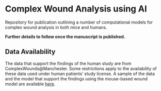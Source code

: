 # Complex Wound Analysis using AI

Repository for publication outlining a number of computational models for complex wound analysis in both mice and humans.

**Further details to follow once the manuscript is published.**

## Data Availability

The data that support the findings of the human study are from ComplexWounds@Manchester. Some restrictions apply to the availability of these data used under human patients’ study license. A sample of the data and the model that support the findings using the mouse-based wound model are available [here](https://huggingface.co/cjrobinson8/complex-wound-analysis-using-ai).
